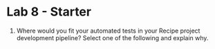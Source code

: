 # Lab 8 - Starter
1) Where would you fit your automated tests in your Recipe project development pipeline? Select one of the following and explain why.

